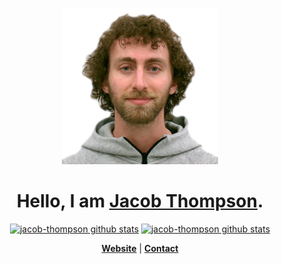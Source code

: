 <p align="center">
  <a href="https://github.com/jacob-thompson"><img src="me.png" alt="Welcome" width=250></a>
</p>

<h1 align="center">Hello, I am <a href="https://jacob-thompson.github.io/">Jacob Thompson</a>.</h1>

<p align="center">
    <a href="https://github.com/jacob-thompson"><img src="https://github-readme-stats.vercel.app/api?username=jacob-thompson&theme=transparent&show_icons=true" alt="jacob-thompson github stats"></a>
    <a href="https://github.com/jacob-thompson"><img src="https://github-readme-stats.vercel.app/api/top-langs/?username=jacob-thompson&theme=transparent&show_icons=true" alt="jacob-thompson github stats"></a>
</p>

<p align="center">
  <strong><a href="https://jacob-thompson.github.io/">Website</a></strong> |
  <strong><a href="mailto:jacobalthompson@gmail.com">Contact</a></strong>
</p>

<!--
**jacob-thompson/jacob-thompson** is a ✨ _special_ ✨ repository because its `README.md` (this file) appears on your GitHub profile.

Here are some ideas to get you started:

- 🔭 I’m currently working on ...
- 🌱 I’m currently learning ...
- 👯 I’m looking to collaborate on ...
- 🤔 I’m looking for help with ...
- 💬 Ask me about ...
- 📫 How to reach me: ...
- 😄 Pronouns: ...
- ⚡ Fun fact: ...
-->
